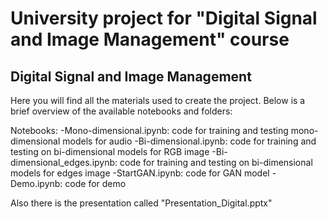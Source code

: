 # University project for "Digital Signal and Image Management" course
Digital Signal and Image Management
---
Here you will find all the materials used to create the project. Below is a brief overview of the available notebooks and folders:

Notebooks:
-Mono-dimensional.ipynb: code for training and testing mono-dimensional models for audio
-Bi-dimensional.ipynb: code for training and testing on bi-dimensional models for RGB image
-Bi-dimensional_edges.ipynb: code for training and testing on bi-dimensional models for edges image
-StartGAN.ipynb: code for GAN model
-Demo.ipynb: code for demo

Also there is the presentation called "Presentation_Digital.pptx" 
